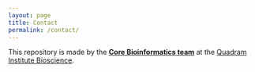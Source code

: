 ```yaml
---
layout: page
title: Contact
permalink: /contact/
---
```


This repository is made by the [**Core Bioinformatics team**](https://quadram.ac.uk/support_groups/core-bioinformatics/)
at the [Quadram Institute Bioscience](https://quadram.ac.uk/).

<!-- 
<div class="contact-form">
  <form action="#" method="POST">
    <div class="form-group">
      <label for="name">Name</label>
      <input type="text" id="name" name="name" required>
    </div>
    
    <div class="form-group">
      <label for="email">Email</label>
      <input type="email" id="email" name="email" required>
    </div>
    
    <div class="form-group">
      <label for="message">Message</label>
      <textarea id="message" name="message" rows="5" required></textarea>
    </div>
    
    <div class="form-group">
      <button type="submit">Send Message</button>
    </div>
  </form>
</div>
-->
<style>
  .contact-form {
    margin-top: 2rem;
  }
  
  .form-group {
    margin-bottom: 1.5rem;
  }
  
  label {
    display: block;
    margin-bottom: 0.5rem;
    font-weight: 500;
  }
  
  input, textarea {
    width: 100%;
    padding: 0.75rem;
    border: 2px solid #b1b4b6;
    font-size: 1rem;
    font-family: inherit;
  }
  
  input:focus, textarea:focus {
    outline: 3px solid #ffdd00;
    box-shadow: 0 0 0 3px #ffdd00;
  }
  
  button {
    background-color: #1d70b8;
    color: white;
    border: none;
    padding: 0.75rem 1.5rem;
    font-size: 1rem;
    font-family: inherit;
    cursor: pointer;
  }
  
  button:hover {
    background-color: #003078;
  }
  
  button:focus {
    outline: 3px solid #ffdd00;
    box-shadow: 0 0 0 3px #ffdd00;
  }
</style>
 